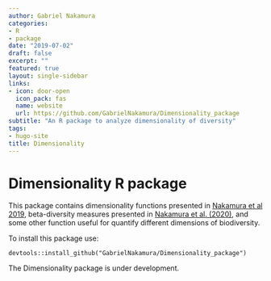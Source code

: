 ```yaml
---
author: Gabriel Nakamura
categories:
- R
- package
date: "2019-07-02"
draft: false
excerpt: ""
featured: true
layout: single-sidebar
links:
- icon: door-open
  icon_pack: fas
  name: website
  url: https://github.com/GabrielNakamura/Dimensionality_package
subtitle: "An R package to analyze dimensionality of diversity"
tags:
- hugo-site
title: Dimensionality
---
```


# Dimensionality R package

This package contains dimensionality functions presented in [Nakamura et al 2019](https://onlinelibrary.wiley.com/doi/full/10.1111/ecog.04574), beta-diversity measures presented in [Nakamura et al. (2020)](https://esajournals.onlinelibrary.wiley.com/doi/abs/10.1002/ecy.3122), and some other function useful for quantify different dimensions of biodiversity.

To install this package use:

```{r echo=TRUE, eval=FALSE}
devtools::install_github("GabrielNakamura/Dimensionality_package")
```
The Dimensionality package is under development.
